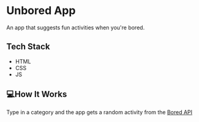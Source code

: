 # Unbored App
An app that suggests fun activities when you're bored. 

## Tech Stack
- HTML
- CSS
- JS

## 💻How It Works
Type in a category and the app gets a random activity from the [Bored API](https://www.boredapi.com)